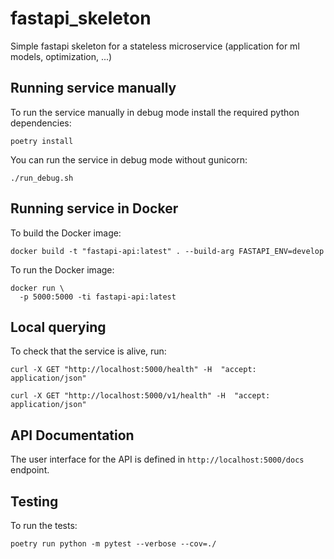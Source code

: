 # fastapi_skeleton
Simple fastapi skeleton for a stateless microservice (application for ml models, optimization, ...)


## Running service manually

To run the service manually in debug mode install the required python dependencies:

 `poetry install`

You can run the service in debug mode without gunicorn:

`./run_debug.sh`

## Running service in Docker

To build the Docker image:

`docker build -t "fastapi-api:latest" . --build-arg FASTAPI_ENV=develop`

To run the Docker image:

```
docker run \
  -p 5000:5000 -ti fastapi-api:latest
```

## Local querying

To check that the service is alive, run:

`curl -X GET "http://localhost:5000/health" -H  "accept: application/json"`

`curl -X GET "http://localhost:5000/v1/health" -H  "accept: application/json"`

## API Documentation

The user interface for the API is defined in `http://localhost:5000/docs` endpoint.


## Testing

To run the tests:

  `poetry run python -m pytest --verbose --cov=./`

